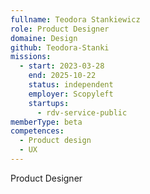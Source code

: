```yaml
---
fullname: Teodora Stankiewicz
role: Product Designer
domaine: Design
github: Teodora-Stanki
missions:
  - start: 2023-03-28
    end: 2025-10-22
    status: independent
    employer: Scopyleft
    startups:
      - rdv-service-public
memberType: beta
competences:
  - Product design
  - UX
---
```

Product Designer